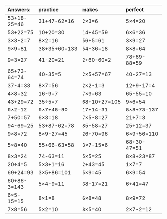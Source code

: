 | Answers: | practice | makes | perfect | ! |
| :--- | :--- | :--- | :--- | :--- |
| 53+18-25=46 | 31+47-62=16 | 2×3=6 | 5×4=20 | 4×9=36 | 
| 53+22=75 | 10+20=30 | 14+45=59 | 6×6=36 | 7×4=28 | 
| 3×3-2=7 | 8×2=16 | 56+5=61 | 3×9=27 | 41+34=75 | 
| 9×9=81 | 38+35+60=133 | 54-36=18 | 8×8=64 | 3×2=6 | 
| 9×3=27 | 41-20=21 | 2+60-60=2 | 78+69-88=59 | 63+7=70 | 
| 65+73-64=74 | 40-35=5 | 2×5+57=67 | 40-27=13 | 2×2=4 | 
| 37-4=33 | 8×7=56 | 2×2-1=3 | 12+9-17=4 | 2×6=12 | 
| 4×8=32 | 16-9=7 | 7×9=63 | 65-55=10 | 5×6=30 | 
| 43+29=72 | 35÷5=7 | 68+10+27=105 | 9×6=54 | 37+81+11=129 | 
| 6×2=12 | 6×7+48=90 | 17+14=31 | 8×8+73=137 | 11+81=92 | 
| 7+50=57 | 6×3=18 | 7×5-8=27 | 21÷7=3 | 2×4-2=6 | 
| 94-69=25 | 53+87-62=78 | 85-58=27 | 25+12=37 | 58+23=81 | 
| 9×8=72 | 8×9-27=45 | 26+70=96 | 6×9+56=110 | 5×5+11=36 | 
| 5×8=40 | 55+66-63=58 | 3×7-15=6 | 68+30-47=51 | 8×7-17=39 | 
| 8×3=24 | 74-63=11 | 5×5=25 | 8×8+23=87 | 3×2-1=5 | 
| 20÷4=5 | 5×3+1=16 | 2+43=45 | 1×7=7 | 38+4=42 | 
| 69+24=93 | 3×5+86=101 | 5×9=45 | 6×9=54 | 9×4=36 | 
| 60+86-3=143 | 5×4-9=11 | 38-17=21 | 6+41=47 | 68+24+35=127 | 
| 6×5-15=15 | 8×1=8 | 6×8=48 | 8×9=72 | 5+7=12 | 
| 7×8=56 | 5×2=10 | 8×5=40 | 2×7-2=12 | 3×4+2=14 | 

